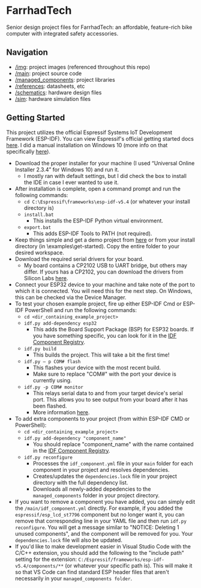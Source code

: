 # FarrhadTech

Senior design project files for FarrhadTech: an affordable, feature-rich bike computer with integrated safety accessories.

## Navigation

* [/img](/img): project images (referenced throughout this repo)
* [/main](/main): project source code
* [/managed_components](/managed_components/): project libraries
* [/references](/references/): datasheets, etc
* [/schematics](/schematics/): hardware design files
* [/sim](/sim): hardware simulation files

## Getting Started

This project utilizes the official Espressif Systems IoT Development Framework (ESP-IDF). You can view Espressif's official getting started docs [here](https://docs.espressif.com/projects/esp-idf/en/stable/esp32/get-started/index.html). I did a manual installation on Windows 10 (more info on that specifically [here](https://docs.espressif.com/projects/esp-idf/en/stable/esp32/get-started/windows-setup.html)).

* Download the proper installer for your machine (I used “Universal Online Installer 2.3.4” for Windows 10) and run it.
  * I mostly ran with default settings, but I did check the box to install the IDE in case I ever wanted to use it.
* After installation is complete, open a command prompt and run the following commands:
  * `cd C:\Espressif\frameworks\esp-idf-v5.4` (or whatever your install directory is)
  * `install.bat`
    * This installs the ESP-IDF Python virtual environment.
  * `export.bat`
    * This adds ESP-IDF Tools to PATH (not required).
* Keep things simple and get a demo project from [here](https://github.com/espressif/esp-idf/tree/v5.2.5/examples/get-started) or from your install directory (in \examples\get-started). Copy the entire folder to your desired workspace.
* Download the required serial drivers for your board.
  * My board contains a CP2102 USB to UART bridge, but others may differ. If yours has a CP2102, you can download the drivers from Silicon Labs [here](https://www.silabs.com/developer-tools/usb-to-uart-bridge-vcp-drivers?tab=downloads).
* Connect your ESP32 device to your machine and take note of the port to which it is connected. You will need this for the next step. On Windows, this can be checked via the Device Manager.
* To test your chosen example project, fire up either ESP-IDF Cmd or ESP-IDF PowerShell and run the following commands:
  * `cd <dir_containing_example_project>`
  * `idf.py add-dependency esp32`
    * This adds the Board Support Package (BSP) for ESP32 boards. If you have something specific, you can look for it in the [IDF Component Registry](https://components.espressif.com/).
  * `idf.py build`
    * This builds the project. This will take a bit the first time!
  * `idf.py – p COM# flash`
    * This flashes your device with the most recent build.
    * Make sure to replace "COM#" with the port your device is currently using.
  * `idf.py -p COM# monitor`
    * This relays serial data to and from your target device's serial port. This allows you to see output from your board after it has been flashed.
    * More information [here](https://docs.espressif.com/projects/esp-idf/en/stable/esp32/api-guides/tools/idf-monitor.html).
* To add extra components to your project (from within ESP-IDF CMD or PowerShell):
  * `cd <dir_containing_example_project>`
  * `idf.py add-dependency "component_name"`
    * You should replace "component_name" with the name contained in the [IDF Component Registry](https://components.espressif.com/).
  * `idf.py reconfigure`
    * Processes the `idf_component.yml` file in your `main` folder for each component in your project and resolves dependencies.
    * Creates/updates the `dependencies.lock` file in your  project directory with the full dependency list.
    * Downloads all newly-added depedencies to the `managed_components` folder in your project directory.
* If you want to remove a component you have added, you can simply edit the `/main/idf_component.yml` directly. For example, if you added the `espressif/esp_lcd_st7796` component but no longer want it, you can remove that corresponding line in your YAML file and then run `idf.py reconfigure`. You will get a message similar to "NOTICE: Deleting 1 unused components", and the component will be removed for you. Your `dependencies.lock` file will also be updated.
* If you'd like to make development easier in Visual Studio Code with the C/C++ extension, you should add the following to the "include path" setting for the extension: `C:/Espressif/frameworks/esp-idf-v5.4/components/**` (or whatever your specific path is). This will make it so that VS Code can find standard ESP header files that aren't necessarily in your `managed_components folder`.

